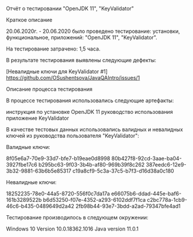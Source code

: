 Отчёт о тестировании "OpenJDK 11", "KeyValidator"

Краткое описание

20.06.2020г. - 20.06.2020 было проведено тестирование: установки, функциональное, приложений: "OpenJDK 11", "KeyValidator".

На тестирование затрачено: 1,5 часа.

В результате тестирования выявлены следующие дефекты:

[Невалидные ключи для KeyValidator #1] https://github.com/OSushentsova/JavaQAIntro/issues/1

Описание процесса тестирования

В процессе тестирования использовались следующие артефакты:

инструкция по установке OpenJDK 11
руководство использования
приложение KeyValidator

В качестве тестовых данных использовались валидных и невалидных ключей из руководства пользователя "KeyValidator":

Валидные ключи:

8f05e6a7-70e9-33d7-bfe7-b19eae0d8998
80b427f8-92cd-3aae-ba04-3927fbe17c6
b295bc63-9f03-3b4b-af80-969b39f8c262
387eedc6-12e9-3b32-9881-63b6b5e85317
c19a8cf9-5c3a-37c5-b7f3-d16d38a0c180

Невалидные ключи:

18252235-78e0-44a5-8720-556f0c7da17a
e66075b6-ddad-445e-baf6-161b3289522b
b6d53250-f07e-4352-a293-6102ddf7f1ca
c2bc778a-1cb9-46c6-b435-0489649d2a42
2fb98b44-93e7-3bdd-a2ad-79347bfe4ad1

Тестирование производилось в следующем окружении:

Windows 10 Version 10.0.18362.1016
Java version 11.0.1
